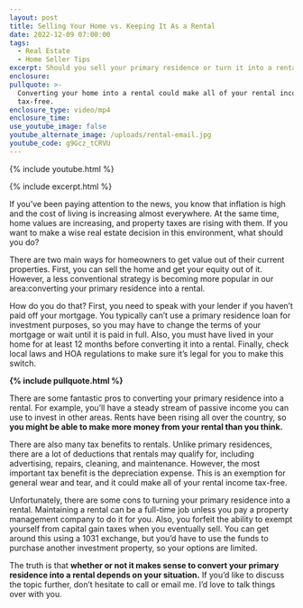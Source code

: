 ```yaml
---
layout: post
title: Selling Your Home vs. Keeping It As a Rental
date: 2022-12-09 07:00:00
tags:
  - Real Estate
  - Home Seller Tips
excerpt: Should you sell your primary residence or turn it into a rental property?
enclosure:
pullquote: >-
  Converting your home into a rental could make all of your rental income
  tax-free.
enclosure_type: video/mp4
enclosure_time:
use_youtube_image: false
youtube_alternate_image: /uploads/rental-email.jpg
youtube_code: g9Gcz_tCRVU
---
```

{% include youtube.html %}

{% include excerpt.html %}

If you’ve been paying attention to the news, you know that inflation is high and the cost of living is increasing almost everywhere. At the same time, home values are increasing, and property taxes are rising with them. If you want to make a wise real estate decision in this environment, what should you do?&nbsp;

There are two main ways for homeowners to get value out of their current properties. First, you can sell the home and get your equity out of it. However, a less conventional strategy is becoming more popular in our area:converting your primary residence into a rental.&nbsp;

How do you do that? First, you need to speak with your lender if you haven’t paid off your mortgage. You typically can’t use a primary residence loan for investment purposes, so you may have to change the terms of your mortgage or wait until it is paid in full. Also, you must have lived in your home for at least 12 months before converting it into a rental. Finally, check local laws and HOA regulations to make sure it’s legal for you to make this switch.

**{% include pullquote.html %}**

There are some fantastic pros to converting your primary residence into a rental. For example, you’ll have a steady stream of passive income you can use to invest in other areas. Rents have been rising all over the country, so **you might be able to make more money from your rental than you think.&nbsp;**

There are also many tax benefits to rentals. Unlike primary residences, there are a lot of deductions that rentals may qualify for, including advertising, repairs, cleaning, and maintenance. However, the most important tax benefit is the depreciation expense. This is an exemption for general wear and tear, and it could make all of your rental income tax-free.&nbsp;

Unfortunately, there are some cons to turning your primary residence into a rental. Maintaining a rental can be a full-time job unless you pay a property management company to do it for you. Also, you forfeit the ability to exempt yourself from capital gain taxes when you eventually sell. You can get around this using a 1031 exchange, but you’d have to use the funds to purchase another investment property, so your options are limited.&nbsp;

The truth is that **whether or not it makes sense to convert your primary residence into a rental depends on your situation.** If you’d like to discuss the topic further, don’t hesitate to call or email me. I’d love to talk things over with you.